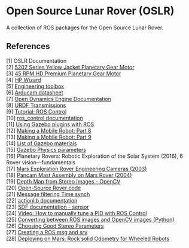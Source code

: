 # Open Source Lunar Rover (OSLR)
A collection of ROS packages for the Open Source Lunar Rover.

## References
[1] OSLR Documentation \
[2] [5202 Series Yellow Jacket Planetary Gear Motor](https://www.gobilda.com/5202-series-yellow-jacket-planetary-gear-motor-26-9-1-ratio-223-rpm-3-3-5v-encoder/) \
[3] [45 RPM HD Premium Planetary Gear Motor](https://www.servocity.com/45-rpm-hd-premium-planetary-gear-motor/) \
[4] [HP Wizard](https://hpwizard.com/tire-friction-coefficient.html) \
[5] [Engineering toolbox](https://www.engineeringtoolbox.com/friction-coefficients-d_778.html) \
[6] [Arducam datasheet](https://www.arducam.com/product/arducam-2mp-stereo-camera-for-raspberry-pi-nvidia-jetson-nano-xavier-nx-dual-ov2311-monochrome-global-shutter-camera-module/) \
[7] [Open Dynamics Engine Documentation](http://www.ode.org/ode-latest-userguide.html#sec_7_3_7) \
[8] [URDF Transmissions](http://wiki.ros.org/urdf/XML/Transmission) \
[9] [Tutorial: ROS Control](http://classic.gazebosim.org/tutorials/?tut=ros_control) \
[10] [ros_control documentation](https://wiki.ros.org/ros_control) \
[11] [Using Gazebo plugins with ROS](https://classic.gazebosim.org/tutorials?tut=ros_gzplugins) \
[12] [Making a Mobile Robot: Part 8](https://articulatedrobotics.xyz/mobile-robot-8-lidar/) \
[13] [Making a Mobile Robot: Part 9](https://articulatedrobotics.xyz/mobile-robot-9-camera/) \
[14] [List of Gazebo materials](http://wiki.ros.org/simulator_gazebo/Tutorials/ListOfMaterials) \
[15] [Gazebo Physics parameters](https://classic.gazebosim.org/tutorials?tut=physics_params&cat=physics) \
[16] Planetary Rovers: Robotic Exploration of the Solar System (2016), 6 Rover vision—fundamentals \
[17] [Mars Exploration Rover Engineering Cameras (2003)](https://doi.org/10.1029/2003JE002077) \
[18] [Pancam Mast Assembly on Mars Rover (2004)](https://esmats.eu/amspapers/pastpapers/pdfs/2004/warden.pdf) \
[19] [Depth Map from Stereo Images - OpenCV](https://docs.opencv.org/4.x/dd/d53/tutorial_py_depthmap.html) \
[20] [Open-Source Rover code](https://github.com/nasa-jpl/osr-rover-code) \
[21] [Message filtering Time synch](http://wiki.ros.org/message_filters#Time_Synchronizer) \
[22] [actionlib documentation](http://wiki.ros.org/actionlib) \
[23] [SDF documentation - sensor](http://sdformat.org/spec?ver=1.7&elem=sensor) \
[24] [Video: How to manually tune a PID with ROS Control](https://www.youtube.com/watch?v=gA-O39LrXzI) \
[25] [Converting between ROS images and OpenCV images (Python)](http://wiki.ros.org/cv_bridge/Tutorials/ConvertingBetweenROSImagesAndOpenCVImagesPython) \
[26] [Choosing Good Stereo Parameters](http://wiki.ros.org/stereo_image_proc/Tutorials/ChoosingGoodStereoParameters) \
[27] [Creating a ROS msg and srv](http://wiki.ros.org/ROS/Tutorials/CreatingMsgAndSrv) \
[28] [Deploying on Mars: Rock solid Odometry for Wheeled Robots](https://www.freedomrobotics.ai/blog/tuning-odometry-for-wheeled-robots)